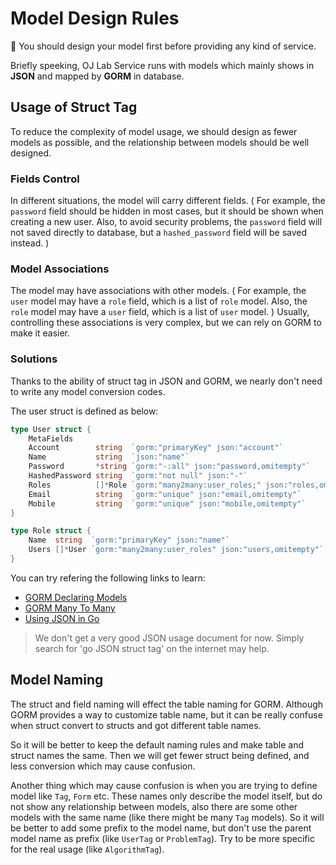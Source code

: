 # Model Design Rules

🎯 You should design your model first before providing any kind of service.

Briefly speeking,
OJ Lab Service runs with models
which mainly shows in **JSON** and mapped by **GORM** in database.

## Usage of Struct Tag

To reduce the complexity of model usage,
we should design as fewer models as possible,
and the relationship between models should be well designed.

### Fields Control

In different situations,
the model will carry different fields.
(
    For example,
    the `password` field should be hidden in most cases,
    but it should be shown when creating a new user.
    Also,
    to avoid security problems,
    the `password` field will not saved directly to database,
    but a `hashed_password` field will be saved instead.
)

### Model Associations

The model may have associations with other models.
(
	For example,
	the `user` model may have a `role` field,
	which is a list of `role` model.
	Also,
	the `role` model may have a `user` field,
	which is a list of `user` model.
)
Usually, controlling these associations is very complex,
but we can rely on GORM to make it easier.

### Solutions

Thanks to the ability of struct tag in JSON and GORM,
we nearly don't need to write any model conversion codes.

The user struct is defined as below:

```go
type User struct {
	MetaFields
	Account        string  `gorm:"primaryKey" json:"account"`
	Name           string  `json:"name"`
	Password       *string `gorm:"-:all" json:"password,omitempty"`
	HashedPassword string  `gorm:"not null" json:"-"`
	Roles          []*Role `gorm:"many2many:user_roles;" json:"roles,omitempty"`
	Email          string  `gorm:"unique" json:"email,omitempty"`
	Mobile         string  `gorm:"unique" json:"mobile,omitempty"`
}

type Role struct {
	Name  string  `gorm:"primaryKey" json:"name"`
	Users []*User `gorm:"many2many:user_roles" json:"users,omitempty"`
}
```

You can try refering the following links to learn:

- [GORM Declaring Models](https://gorm.io/docs/models.html)
- [GORM Many To Many](https://gorm.io/docs/many_to_many.html)
- [Using JSON in Go](https://blog.logrocket.com/using-json-go-guide/)

> We don't get a very good JSON usage document for now.
> Simply search for 'go JSON struct tag' on the internet may help.

## Model Naming

The struct and field naming will effect the table naming for GORM.
Although GORM provides a way to customize table name,
but it can be really confuse when struct convert to structs and got different table names.

So it will be better to keep the default naming rules and make table and struct names the same.
Then we will get fewer struct being defined, and less conversion which may cause confusion.

Another thing which may cause confusion is when you are trying to define model like `Tag`, `Form` etc.
These names only describe the model itself,
but do not show any relationship between models,
also there are some other models with the same name (like there might be many `Tag` models).
So it will be better to add some prefix to the model name,
but don't use the parent model name as prefix (like `UserTag` or `ProblemTag`).
Try to be more specific for the real usage (like `AlgorithmTag`).
